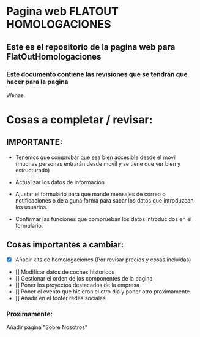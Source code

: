 # Pagina web FLATOUT HOMOLOGACIONES
## Este es el repositorio de la pagina web para FlatOutHomologaciones

### Este documento contiene las revisiones que se tendrán que hacer para la pagina   

Wenas.

# Cosas a completar / revisar:

## IMPORTANTE:
- Tenemos que comprobar que sea bien accesible desde el movil (muchas personas entrarán desde movil y se tiene que ver bien y estructurado)

- Actualizar los datos de informacion

- Ajustar el formulario para que mande mensajes de correo o notificaciones o de alguna forma para sacar los datos que introduzcan los usuarios.

- Confirmar las funciones que comprueban los datos introducidos en el formulario.

## Cosas importantes a cambiar:  

- [X] Añadir kits de homologaciones (Por revisar precios y cosas incluidas)
- [] Modificar datos de coches historicos
- [] Gestionar el orden de los componentes de la pagina 
- [] Poner los proyectos destacados de la empresa
- [] Poner el evento que hicieron el otro dia y poner otro proximamente
- [] Añadir en el footer redes sociales




### Proximamente:

Añadir pagina "Sobre Nosotros" 